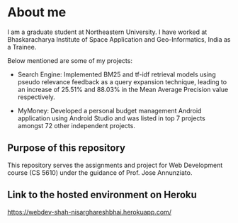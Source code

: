 # About me

I am a graduate student at Northeastern University. I have worked at Bhaskaracharya Institute of Space Application and Geo-Informatics, India as a Trainee.

Below mentioned are some of my projects:

* Search Engine: Implemented BM25 and tf-idf retrieval models using pseudo relevance feedback as a query expansion technique, leading to an increase of 25.51% and 88.03% in the Mean Average Precision value respectively.

* MyMoney: Developed a personal budget management Android application using Android Studio and was listed in top 7 projects amongst 72 other independent projects.


## Purpose of this repository

This repository serves the assignments and project for Web Development course (CS 5610) under the guidance of Prof. Jose Annunziato.

## Link to the hosted environment on Heroku

https://webdev-shah-nisarghareshbhai.herokuapp.com/


